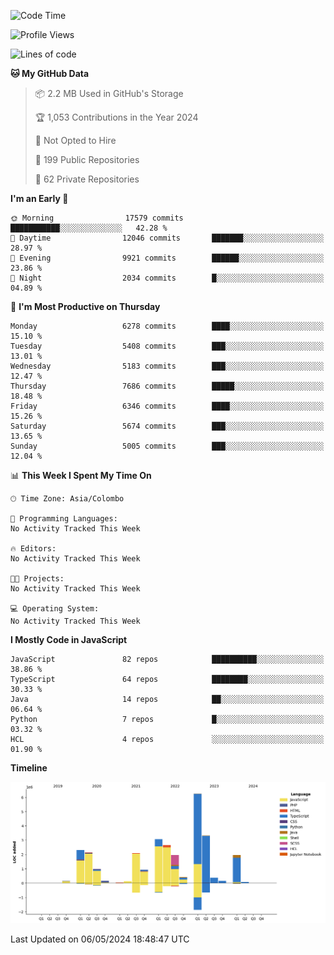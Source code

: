 
<!--START_SECTION:waka-->
![Code Time](http://img.shields.io/badge/Code%20Time-1%2C667%20hrs%2051%20mins-blue)

![Profile Views](http://img.shields.io/badge/Profile%20Views-0-blue)

![Lines of code](https://img.shields.io/badge/From%20Hello%20World%20I%27ve%20Written-29.1%20million%20lines%20of%20code-blue)

**🐱 My GitHub Data** 

> 📦 2.2 MB Used in GitHub's Storage 
 > 
> 🏆 1,053 Contributions in the Year 2024
 > 
> 🚫 Not Opted to Hire
 > 
> 📜 199 Public Repositories 
 > 
> 🔑 62 Private Repositories 
 > 
**I'm an Early 🐤** 

```text
🌞 Morning                17579 commits       ███████████░░░░░░░░░░░░░░   42.28 % 
🌆 Daytime                12046 commits       ███████░░░░░░░░░░░░░░░░░░   28.97 % 
🌃 Evening                9921 commits        ██████░░░░░░░░░░░░░░░░░░░   23.86 % 
🌙 Night                  2034 commits        █░░░░░░░░░░░░░░░░░░░░░░░░   04.89 % 
```
📅 **I'm Most Productive on Thursday** 

```text
Monday                   6278 commits        ████░░░░░░░░░░░░░░░░░░░░░   15.10 % 
Tuesday                  5408 commits        ███░░░░░░░░░░░░░░░░░░░░░░   13.01 % 
Wednesday                5183 commits        ███░░░░░░░░░░░░░░░░░░░░░░   12.47 % 
Thursday                 7686 commits        █████░░░░░░░░░░░░░░░░░░░░   18.48 % 
Friday                   6346 commits        ████░░░░░░░░░░░░░░░░░░░░░   15.26 % 
Saturday                 5674 commits        ███░░░░░░░░░░░░░░░░░░░░░░   13.65 % 
Sunday                   5005 commits        ███░░░░░░░░░░░░░░░░░░░░░░   12.04 % 
```


📊 **This Week I Spent My Time On** 

```text
🕑︎ Time Zone: Asia/Colombo

💬 Programming Languages: 
No Activity Tracked This Week

🔥 Editors: 
No Activity Tracked This Week

🐱‍💻 Projects: 
No Activity Tracked This Week

💻 Operating System: 
No Activity Tracked This Week
```

**I Mostly Code in JavaScript** 

```text
JavaScript               82 repos            ██████████░░░░░░░░░░░░░░░   38.86 % 
TypeScript               64 repos            ████████░░░░░░░░░░░░░░░░░   30.33 % 
Java                     14 repos            ██░░░░░░░░░░░░░░░░░░░░░░░   06.64 % 
Python                   7 repos             █░░░░░░░░░░░░░░░░░░░░░░░░   03.32 % 
HCL                      4 repos             ░░░░░░░░░░░░░░░░░░░░░░░░░   01.90 % 
```



**Timeline**

![Lines of Code chart](https://raw.githubusercontent.com/ccweerasinghe1994/ccweerasinghe1994/master/assets/bar_graph.png)


 Last Updated on 06/05/2024 18:48:47 UTC
<!--END_SECTION:waka-->
